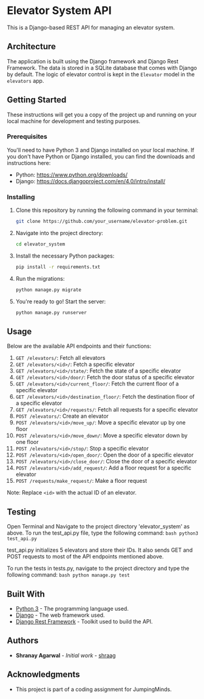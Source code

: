# Elevator System API

This is a Django-based REST API for managing an elevator system. 

## Architecture
The application is built using the Django framework and Django Rest Framework. The data is stored in a SQLite database that comes with Django by default. The logic of elevator control is kept in the `Elevator` model in the `elevators` app. 

## Getting Started

These instructions will get you a copy of the project up and running on your local machine for development and testing purposes.

### Prerequisites

You'll need to have Python 3 and Django installed on your local machine. If you don't have Python or Django installed, you can find the downloads and instructions here:
- Python: https://www.python.org/downloads/
- Django: https://docs.djangoproject.com/en/4.0/intro/install/

### Installing

1. Clone this repository by running the following command in your terminal:
    ```bash
    git clone https://github.com/your_username/elevator-problem.git
    ```

2. Navigate into the project directory:
    ```bash
    cd elevator_system
    ```

3. Install the necessary Python packages:
    ```bash
    pip install -r requirements.txt
    ```

4. Run the migrations:
    ```bash
    python manage.py migrate
    ```

5. You're ready to go! Start the server:
    ```bash
    python manage.py runserver
    ```

## Usage

Below are the available API endpoints and their functions:

1. `GET /elevators/`: Fetch all elevators
2. `GET /elevators/<id>/`: Fetch a specific elevator
3. `GET /elevators/<id>/state/`: Fetch the state of a specific elevator
4. `GET /elevators/<id>/door/`: Fetch the door status of a specific elevator
5. `GET /elevators/<id>/current_floor/`: Fetch the current floor of a specific elevator
6. `GET /elevators/<id>/destination_floor/`: Fetch the destination floor of a specific elevator
7. `GET /elevators/<id>/requests/`: Fetch all requests for a specific elevator
8. `POST /elevators/`: Create an elevator
9. `POST /elevators/<id>/move_up/`: Move a specific elevator up by one floor
10. `POST /elevators/<id>/move_down/`: Move a specific elevator down by one floor
11. `POST /elevators/<id>/stop/`: Stop a specific elevator
12. `POST /elevators/<id>/open_door/`: Open the door of a specific elevator
13. `POST /elevators/<id>/close_door/`: Close the door of a specific elevator
14. `POST /elevators/<id>/add_request/`: Add a floor request for a specific elevator
15. `POST /requests/make_request/`: Make a floor request

Note: Replace `<id>` with the actual ID of an elevator.

## Testing
Open Terminal and Navigate to the project directory 'elevator_system' as above. To run the test_api.py file, type the following command:
    ```bash
    python3 test_api.py
    ```

test_api.py initializes 5 elevators and store their IDs. It also sends GET and POST requests to most of the API endpoints mentioned above.     

To run the tests in tests.py, navigate to the project directory and type the following command:
    ```bash
    python manage.py test
    ```

## Built With

* [Python 3](https://www.python.org/) - The programming language used.
* [Django](https://www.djangoproject.com/) - The web framework used.
* [Django Rest Framework](https://www.django-rest-framework.org/) - Toolkit used to build the API.

## Authors

* **Shranay Agarwal** - *Initial work* - [shraag](https://github.com/shraag)

## Acknowledgments

* This project is part of a coding assignment for JumpingMinds.
